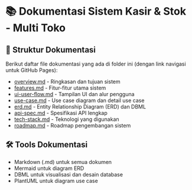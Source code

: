 # 📚 Dokumentasi Sistem Kasir & Stok - Multi Toko

## 📁 Struktur Dokumentasi

Berikut daftar file dokumentasi yang ada di folder ini (dengan link navigasi untuk GitHub Pages):

- [overview.md](./overview.md) - Ringkasan dan tujuan sistem
- [features.md](./features.md) - Fitur-fitur utama sistem
- [ui-user-flow.md](./ui-user-flow.md) - Tampilan UI dan alur pengguna
- [use-case.md](./use-case.md) - Use case diagram dan detail use case
- [erd.md](./erd.md) - Entity Relationship Diagram (ERD) dan DBML
- [api-spec.md](./api-spec.md) - Spesifikasi API lengkap
- [tech-stack.md](./tech-stack.md) - Teknologi yang digunakan
- [roadmap.md](./roadmap.md) - Roadmap pengembangan sistem

## 🛠️ Tools Dokumentasi

- Markdown (.md) untuk semua dokumen
- Mermaid untuk diagram ERD
- DBML untuk visualisasi dan desain database
- PlantUML untuk diagram use case
